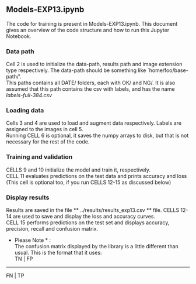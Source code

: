 ## Models-EXP13.ipynb

The code for training is present in Models-EXP13.ipynb. This document gives an overview of the code structure and how to run this Jupyter Notebook.

### Data path

Cell 2 is used to initialize the data-path, results path and image extension type respectively. The data-path should be something like `home/foo/base-path/'.  
This paths contains all DATE/ folders, each with OK/ and NG/. It is also assumed that this path contains the csv with labels, and has the name *labels-full-384.csv*

### Loading data

Cells 3 and 4 are used to load and augment data respectively. Labels are assigned to the images in cell 5.  
Running CELL 6 is optional, it saves the numpy arrays to disk, but that is not necessary for the rest of the code. 

### Training and validation

CELLS 9 and 10 initialize the model and train it, respectively.   
CELL 11 evaluates predictions on the test data and prints accuracy and loss (This cell is optional too, if you run CELLS 12-15 as discussed below)

### Display results

Results are saved in the file ** ../results/results_exp13.csv ** file. CELLS 12-14 are used to save and display the loss and accuracy curves.  
CELL 15 performs predictions on the test set and displays accuracy, precision, recall and confusion matrix. 

* Please Note * :  
The confusion matrix displayed by the library is a little different than usual. This is the format that it uses:  
TN | FP  
-------  
FN | TP
